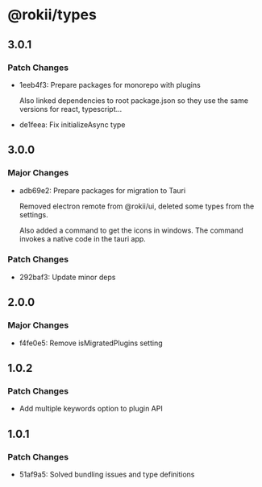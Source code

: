 # @rokii/types

## 3.0.1

### Patch Changes

- 1eeb4f3: Prepare packages for monorepo with plugins

  Also linked dependencies to root package.json so they use the same versions for react, typescript...

- de1feea: Fix initializeAsync type

## 3.0.0

### Major Changes

- adb69e2: Prepare packages for migration to Tauri

  Removed electron remote from @rokii/ui, deleted some types from the settings.

  Also added a command to get the icons in windows. The command invokes a native code in the tauri app.

### Patch Changes

- 292baf3: Update minor deps

## 2.0.0

### Major Changes

- f4fe0e5: Remove isMigratedPlugins setting

## 1.0.2

### Patch Changes

- Add multiple keywords option to plugin API

## 1.0.1

### Patch Changes

- 51af9a5: Solved bundling issues and type definitions
